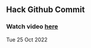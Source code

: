 
 ## Hack Github Commit 
 ### Watch video <a href="https://www.youtube.com">here</a> 
 Tue 25 Oct 2022 
